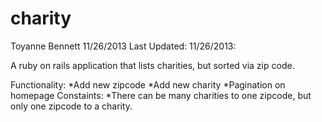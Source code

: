 charity
=======
Toyanne Bennett
11/26/2013
Last Updated: 11/26/2013:


A ruby on rails application that lists charities, but sorted via zip code.


Functionality:
	*Add new zipcode
	*Add new charity
	*Pagination on homepage
Constaints:
	*There can be many charities to one zipcode, but only one zipcode to a charity.


